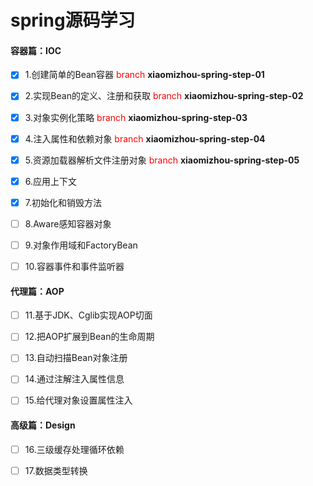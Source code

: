 # spring源码学习

#### 容器篇：IOC

- [x] 1.创建简单的Bean容器 <font color=red>branch</font> **xiaomizhou-spring-step-01**

- [x] 2.实现Bean的定义、注册和获取 <font color=red>branch</font> **xiaomizhou-spring-step-02**

- [x] 3.对象实例化策略 <font color=red>branch</font> **xiaomizhou-spring-step-03**

- [x] 4.注入属性和依赖对象 <font color=red>branch</font> **xiaomizhou-spring-step-04**

- [x] 5.资源加载器解析文件注册对象 <font color=red>branch</font> **xiaomizhou-spring-step-05**

- [x] 6.应用上下文

- [x] 7.初始化和销毁方法

- [ ] 8.Aware感知容器对象

- [ ] 9.对象作用域和FactoryBean

- [ ] 10.容器事件和事件监听器

#### 代理篇：AOP

- [ ] 11.基于JDK、Cglib实现AOP切面

- [ ] 12.把AOP扩展到Bean的生命周期

- [ ] 13.自动扫描Bean对象注册

- [ ] 14.通过注解注入属性信息

- [ ] 15.给代理对象设置属性注入

#### 高级篇：Design

- [ ] 16.三级缓存处理循环依赖

- [ ] 17.数据类型转换
